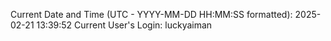 Current Date and Time (UTC - YYYY-MM-DD HH:MM:SS formatted): 2025-02-21 13:39:52
Current User's Login: luckyaiman
